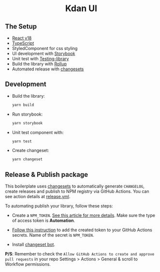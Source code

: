 <h1 align="center">Kdan UI</h1>

## The Setup

- [React v18][react-url]
- [TypeScript][typescript-url]
- StyledComponent for css styling
- UI development with [Storybook][storybook-url]
- Unit test with [Testing-library][testing-library-url]
- Build the library with [Rollup][rollup-url]
- Automated release with [changesets][changesets-url]

## Development

- Build the library:

  ```sh
  yarn build
  ```

- Run storybook:

  ```sh
  yarn storybook
  ```

- Unit test component with:

  ```sh
  yarn test
  ```

- Create changeset:

  ```sh
  yarn changeset
  ```

## Release & Publish package

This boilerplate uses [changesets][changesets-url] to automatically generate `CHANGELOG`, create releases and publish to NPM registry via GitHub Actions. You can see action details at [release.yml](/.github/workflows//release.yml).

To automating publish your library, follow these steps:

- Create a `NPM_TOKEN`. [See this article for more details](https://docs.npmjs.com/creating-and-viewing-access-tokens). Make sure the type of access token is **Automation**.

- [Follow this instruction](https://docs.github.com/en/actions/security-guides/encrypted-secrets#creating-encrypted-secrets-for-a-repository) to add the created token to your GitHub Actions secrets. Name of the secret is `NPM_TOKEN`.

- Install [changeset bot](https://github.com/apps/changeset-bot).

**P/S**: Remember to check the `Allow GitHub Actions to create and approve pull requests` in your repo Settings > Actions > General & scroll to Workflow permissions.



[boilertown-url]: https://github.com/boilertown
[react-url]: https://beta.reactjs.org
[typescript-url]: https://www.typescriptlang.org
[storybook-url]: https://storybook.js.org
[eslint-url]: https://eslint.org
[prettier-url]: https://prettier.io
[testing-library-url]: https://testing-library.com
[rollup-url]: https://rollupjs.org
[changesets-url]: https://github.com/changesets/changesets
